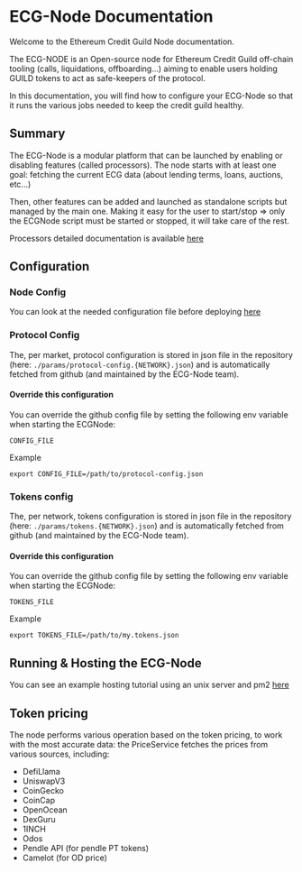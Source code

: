# ECG-Node Documentation

Welcome to the Ethereum Credit Guild Node documentation.

The ECG-NODE is an Open-source node for Ethereum Credit Guild off-chain tooling (calls, liquidations, offboarding...) aiming to enable users holding GUILD tokens to act as safe-keepers of the protocol.

In this documentation, you will find how to configure your ECG-Node so that it runs the various jobs needed to keep the credit guild healthy.

## Summary

The ECG-Node is a modular platform that can be launched by enabling or disabling features (called processors). The node starts with at least one goal: fetching the current ECG data (about lending terms, loans, auctions, etc...)

Then, other features can be added and launched as standalone scripts but managed by the main one. Making it easy for the user to start/stop => only the ECGNode script must be started or stopped, it will take care of the rest.

Processors detailed documentation is available [here](./processors/processors.md)

## Configuration 

### Node Config
You can look at the needed configuration file before deploying [here](./node-config-file.md)

### Protocol Config

The, per market, protocol configuration is stored in json file in the repository (here: `./params/protocol-config.{NETWORK}.json`) and is automatically fetched from github (and maintained by the ECG-Node team).


#### Override this configuration

You can override the github config file by setting the following env variable when starting the ECGNode:

`CONFIG_FILE`

Example

`export CONFIG_FILE=/path/to/protocol-config.json`

### Tokens config
The, per network, tokens configuration is stored in json file in the repository (here: `./params/tokens.{NETWORK}.json`) and is automatically fetched from github (and maintained by the ECG-Node team).


#### Override this configuration

You can override the github config file by setting the following env variable when starting the ECGNode:

`TOKENS_FILE`

Example

`export TOKENS_FILE=/path/to/my.tokens.json`



## Running & Hosting the ECG-Node

You can see an example hosting tutorial using an unix server and pm2 [here](./hosting/host-with-pm2.md)

## Token pricing

The node performs various operation based on the token pricing, to work with the most accurate data: the PriceService fetches the prices from various sources, including:

- DefiLlama
- UniswapV3
- CoinGecko
- CoinCap
- OpenOcean
- DexGuru
- 1INCH
- Odos
- Pendle API (for pendle PT tokens)
- Camelot (for OD price)